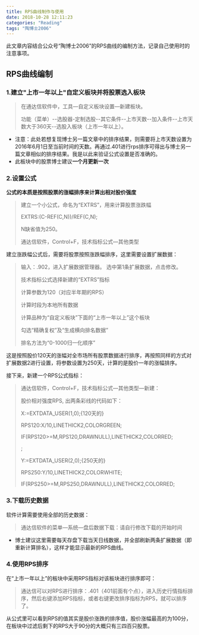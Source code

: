```yaml
---
title: RPS曲线制作与使用
date: 2018-10-28 12:11:23
categories: "Reading"
tags: "陶博士2006"
---
```


此文章内容结合公众号“陶博士2006”的RPS曲线的编制方法，记录自己使用时的注意事项。

##  RPS曲线编制

### 1.建立"上市一年以上"自定义板块并将股票选入板块

>  在通达信软件中，工具—自定义板块设置—新建板块。
>
> 功能（菜单）--选股器-定制选股--其它条件--上市天数--加入条件--上市天数大于360天--选股入板块（上市一年以上）。

- 注意：此处若想复现博士另一篇文章中的排序结果，则需要将上市天数设置为2016年6月1日至当前时间的天数。再通过.401进行rps排序可得出与博士另一篇文章相似的排序结果。我是以此来验证公式设置是否准确的。
- 此板块中的股票博士建议**一个月更新一次**

### 2.设置公式

**公式的本质是按照股票的涨幅排序来计算出相对股价强度**

> 建立一个小公式，命名为“EXTRS”，用来计算股票涨跌幅
>
> EXTRS:(C-REF(C,N))/REF(C,N);
>
> N缺省值为250。
>
> 通达信软件，Control+F，技术指标公式—其他类型

建立涨跌幅公式后，需要将股票按照涨跌幅排序，这里需要设置扩展数据：

> 输入：.902，进入扩展数据管理器。 选中第1条扩展数据，点击修改。
>
> 技术指标公式选择新建的“EXTRS”指标
>
> 计算参数为120（对应半年期的RPS）
>
> 计算时段为本地所有数据
>
> 计算品种为“自定义板块”下面的“上市一年以上”这个板块
>
> 勾选“精确复权”及“生成横向排名数据”
>
> 排名方法为“0-1000归一化顺序”

这是按照股价120天的涨幅对全市场所有股票数据进行排序，再按照同样的方式对扩展数据2进行设置，将参数设置为250天，计算的是股价一年的涨幅排序。

接下来，新建一个RPS公式指标：

> 通达信软件，Control+F，技术指标公式—其他类型—新建：
>
> 股价相对强度RPS, 出两条彩线的代码如下：
>
> X:=EXTDATA_USER(1,0);{120天的}
>
> RPS120:X/10,LINETHICK2,COLORGREEN;
>
> IF(RPS120>=M,RPS120,DRAWNULL),LINETHICK2,COLORRED;
>
> ;
>
> Y:=EXTDATA_USER(2,0);{250天的}
>
> RPS250:Y/10,LINETHICK2,COLORWHITE;
>
> IF(RPS250>=M,RPS250,DRAWNULL),LINETHICK2,COLORRED;

### 3.下载历史数据

软件计算需要使用全部的历史数据：

> 通达信软件的菜单—系统—盘后数据下载：请自行修改下载的开始时间

- 博士建议这里需要每天存盘下载当天日线数据，并全部刷新两条扩展数据（即重新计算排名），这样才能显示最新的RPS曲线。

### 4.使用RPS排序

在“上市一年以上”的板块中采用RPS指标对该板块进行排序即可：

> 通达信可以对RPS进行排序：.401（401前面有个点），进入历史行情指标排序，然后右键添加RPS指标，或者右键更改排序指标为RPS，就可以排序了。

从公式里可以看到RPS的值其实是股价涨跌的排序值，股价涨幅最高的为100分，在板块中过滤后剩下的RPS大于90分的大概只有三四百只股票。